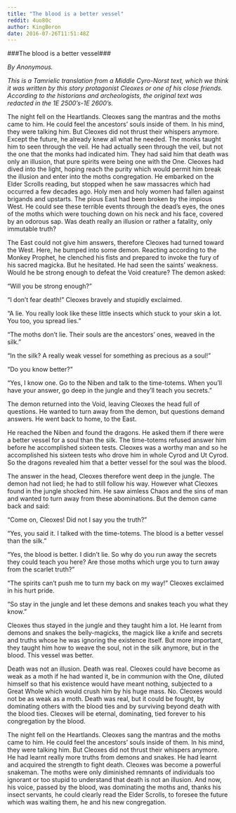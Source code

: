 ```yaml
---
title: "The blood is a better vessel"
reddit: 4uo80c
author: KingBeron
date: 2016-07-26T11:51:48Z
---
```


###The blood is a better vessel###

*By Anonymous.*

*This is a Tamrielic translation from a Middle Cyro-Norst text, which we think it was written by this story protagonist Cleoxes or one of his close friends. According to the historians and archeologists, the original text was redacted in the 1E 2500’s-1E 2600’s.*


The night fell on the Heartlands. Cleoxes sang the mantras and the moths came to him. He could feel the ancestors’ souls inside of them. In his mind, they were talking him. But Cleoxes did not thrust their whispers anymore. Except the future, he already knew all what he needed. The monks taught him to seen through the veil. He had actually seen through the veil, but not the one that the monks had indicated him. They had said him that death was only an illusion, that pure spirits were being one with the One. Cleoxes had dived into the light, hoping reach the purity which would permit him break the illusion and enter into the moths congregation. He embarked on the Elder Scrolls reading, but stopped when he saw massacres which had occurred a few decades ago. Holy men and holy women had fallen against brigands and upstarts. The pious East had been broken by the impious West. He could see these terrible events through the dead’s eyes, the ones of the moths which were touching down on his neck and his face, covered by an odorous sap. Was death really an illusion or rather a fatality, only immutable truth?


The East could not give him answers, therefore Cleoxes had turned toward the West. Here, he bumped into some demon. Reacting according to the Monkey Prophet, he clenched his fists and prepared to invoke the fury of his sacred magicka. But he hesitated. He had seen the saints’ weakness. Would he be strong enough to defeat the Void creature? The demon asked:

“Will you be strong enough?”

“I don’t fear death!” Cleoxes bravely and stupidly exclaimed. 

“A lie. You really look like these little insects which stuck to your skin a lot. You too, you spread lies.”

“The moths don’t lie. Their souls are the ancestors’ ones, weaved in the silk.”

“In the silk? A really weak vessel for something as precious as a soul!”

“Do you know better?”

“Yes, I know one. Go to the Niben and talk to the time-totems. When you’ll have your answer, go deep in the jungle and they’ll teach you secrets.”

The demon returned into the Void, leaving Cleoxes the head full of questions. He wanted to turn away from the demon, but questions demand answers. He went back to home, to the East. 


He reached the Niben and found the dragons. He asked them if there were a better vessel for a soul than the silk. The time-totems refused answer him before he accomplished sixteen tests. Cleoxes was a worthy man and so he accomplished his sixteen tests who drove him in whole Cyrod and Ut Cyrod. So the dragons revealed him that a better vessel for the soul was the blood. 


The answer in the head, Cleoxes therefore went deep in the jungle. The demon had not lied; he had to still follow his way. However what Cleoxes found in the jungle shocked him. He saw aimless Chaos and the sins of man and wanted to turn away from these abominations. But the demon came back and said:

“Come on, Cleoxes! Did not I say you the truth?”

“Yes, you said it. I talked with the time-totems. The blood is a better vessel than the silk.”

“Yes, the blood is better. I didn’t lie. So why do you run away the secrets they could teach you here? Are those moths which urge you to turn away from the scarlet truth?”

“The spirits can’t push me to turn my back on my way!” Cleoxes exclaimed in his hurt pride. 

“So stay in the jungle and let these demons and snakes teach you what they know.”


Cleoxes thus stayed in the jungle and they taught him a lot. He learnt from demons and snakes the belly-magicks, the magick like a knife and secrets and truths whose he was ignoring the existence itself. But more important, they taught him how to weave the soul, not in the silk anymore, but in the blood. This vessel was better. 


Death was not an illusion. Death was real. Cleoxes could have become as weak as a moth if he had wanted it, be in communion with the One, diluted himself so that his existence would have meant nothing, subjected to a Great Whole which would crush him by his huge mass. No. Cleoxes would not be as weak as a moth. Death was real, but it could be fought, by dominating others with the blood ties and by surviving beyond death with the blood ties. Cleoxes will be eternal, dominating, tied forever to his congregation by the blood. 


The night fell on the Heartlands. Cleoxes sang the mantras and the moths came to him. He could feel the ancestors’ souls inside of them. In his mind, they were talking him. But Cleoxes did not thrust their whispers anymore. He had learnt really more truths from demons and snakes. He had learnt and acquired the strength to fight death. Cleoxes was become a powerful snakeman. The moths were only diminished remnants of individuals too ignorant or too stupid to understand that death is not an illusion. And now,  his voice, passed by the blood, was dominating the moths and, thanks his insect servants, he could clearly read the Elder Scrolls, to foresee the future which was waiting them, he and his new congregation. 
